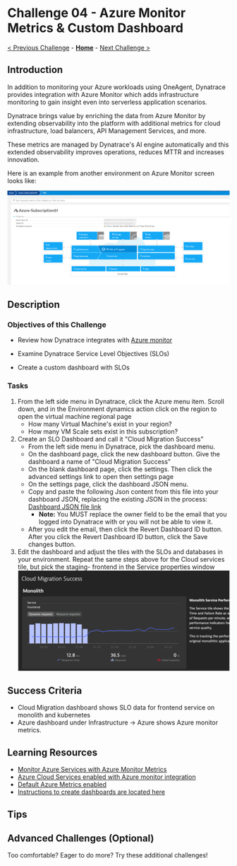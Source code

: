# Challenge 04 - Azure Monitor Metrics & Custom Dashboard 

[< Previous Challenge](./Challenge-03.md) - **[Home](../README.md)** - [Next Challenge >](./Challenge-05.md)


## Introduction

In addition to monitoring your Azure workloads using OneAgent, Dynatrace provides integration with Azure Monitor which adds infrastructure monitoring to gain insight even into serverless application scenarios.

Dynatrace brings value by enriching the data from Azure Monitor by extending observability into the platform with additional metrics for cloud infrastructure, load balancers, API Management Services, and more.

These metrics are managed by Dynatrace's AI engine automatically and this extended observability improves operations, reduces MTTR and increases innovation.

Here is an example from another environment on Azure Monitor screen looks like:

![](images/challenge4-azure-montior-subscription.png)

## Description

### Objectives of this Challenge
- Review how Dynatrace integrates with [Azure monitor](https://www.dynatrace.com/support/help/how-to-use-dynatrace/infrastructure-monitoring/cloud-platform-monitoring/microsoft-azure-services-monitoring/set-up-azure-monitoring)

- Examine Dynatrace Service Level Objectives (SLOs)

- Create a custom dashboard with SLOs

### Tasks

1. From the left side menu in Dynatrace, click the Azure menu item. Scroll down, and in the Environment dynamics action click on the region to open the virtual machine regional page
    - How many Virtual Machine's exist in your region?
    - How many VM Scale sets exist in this subscription?
1. Create an SLO Dashboard and call it "Cloud Migration Success"
    - From the left side menu in Dynatrace, pick the dashboard menu.
    - On the dashboard page, click the new dashboard button. Give the dashboard a name of "Cloud Migration Success"
    - On the blank dashboard page, click the settings. Then click the advanced settings link to open then settings page
    - On the settings page, click the dashboard JSON menu.
    - Copy and paste the following Json content from this file into your dashboard JSON, replacing the existing JSON in the process: [Dashboard JSON file link](https://raw.githubusercontent.com/dt-alliances-workshops/azure-modernization-dt-orders-setup/master/learner-scripts/cloud-modernization-dashboard.json)
        - **Note:** You MUST replace the owner field to be the email that you logged into Dynatrace with or you will not be able to view it.
    - After you edit the email, then click the Revert Dashboard ID button. After you click the Revert Dashboard ID button, click the Save changes button.
1. Edit the dashboard and adjust the tiles with the SLOs and databases in your environment. Repeat the same steps above for the Cloud services tile, but pick the staging- frontend in the Service properties window
    ![](images/challenge4-slo-dashboard-init.png)
    


## Success Criteria

- Cloud Migration dashboard shows SLO data for frontend service on monolith and kubernetes
- Azure dashboard under Infrastructure -> Azure shows Azure monitor metrics.

## Learning Resources
 - [Monitor Azure Services with Azure Monitor Metrics](https://www.dynatrace.com/support/help/setup-and-configuration/setup-on-cloud-platforms/microsoft-azure-services/azure-integrations/azure-monitoring-guide)
 - [Azure Cloud Services enabled with Azure monitor integration](https://www.dynatrace.com/support/help/setup-and-configuration/setup-on-cloud-platforms/microsoft-azure-services/azure-integrations/azure-cloud-services-metrics)
 - [Default Azure Metrics enabled](https://www.dynatrace.com/support/help/setup-and-configuration/setup-on-cloud-platforms/microsoft-azure-services/azure-integrations/azure-monitoring-guide/azure-metrics)
 - [Instructions to create dashboards are located here](https://www.dynatrace.com/support/help/how-to-use-dynatrace/dashboards-and-charts/dashboards/create-dashboards)


## Tips



## Advanced Challenges (Optional)


Too comfortable?  Eager to do more?  Try these additional challenges!

